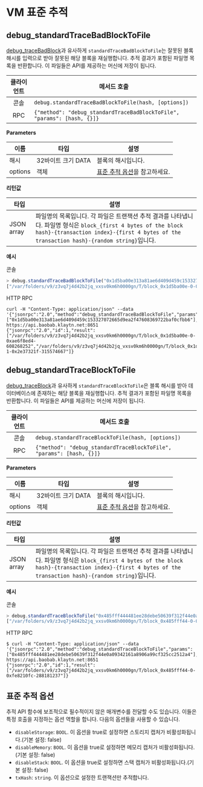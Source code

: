 # VM 표준 추적 <a id="vm-standard-tracing"></a>

## debug_standardTraceBadBlockToFile <a id="debug_standardtracebadblocktofile"></a>

[debug_traceBadBlock](./tracing.md#debug_tracebadblock)과 유사하게 `standardTraceBadBlockToFile`는 잘못된 블록 해시를 입력으로 받아 잘못된 해당 블록을 재실행합니다. 추적 결과가 포함된 파일명 목록을 반환합니다. 이 파일들은 API를 제공하는 머신에 저장이 됩니다.


| 클라이언트 | 메서드 호출                                                                  |
|:-----:| ----------------------------------------------------------------------- |
|  콘솔   | `debug.standardTraceBadBlockToFile(hash, [options])`                    |
|  RPC  | `{"method": "debug_standardTraceBadBlockToFile", "params": [hash, {}]}` |

**Parameters**

| 이름      | 타입            | 설명                                            |
| ------- | ------------- | --------------------------------------------- |
| 해시      | 32바이트 크기 DATA | 블록의 해시입니다.                                    |
| options | 객체            | [표준 추적 옵션](#standard-tracing-options)을 참고하세요. |

**리턴값**

| 타입         | 설명                                                                                                                                                                     |
| ---------- | ---------------------------------------------------------------------------------------------------------------------------------------------------------------------- |
| JSON array | 파일명의 목록입니다. 각 파일은 트랜잭션 추적 결과를 나타냅니다. 파일명 형식은 `block_{first 4 bytes of the block hash}-{transaction index}-{first 4 bytes of the transaction hash}-{random string}`입니다. |

**예시**

콘솔
```javascript
> debug.standardTraceBadBlockToFile("0x1d5ba00e313a81ae6d409d459c153327072665d9ea2f47608369722baf0cfbb6")
["/var/folders/v9/z3vq7j4d42b2jq_vxsv0km6h0000gn/T/block_0x1d5ba00e-0-0xae6f8ed4-701973544", "/var/folders/v9/z3vq7j4d42b2jq_vxsv0km6h0000gn/T/block_0x1d5ba00e-1-0x2e37321f-918920039"]
```

HTTP RPC
```shell
curl -H "Content-Type: application/json" --data '{"jsonrpc":"2.0","method":"debug_standardTraceBadBlockToFile","params":["0x1d5ba00e313a81ae6d409d459c153327072665d9ea2f47608369722baf0cfbb6"],"id":1}' https://api.baobab.klaytn.net:8651
{"jsonrpc":"2.0","id":1,"result":["/var/folders/v9/z3vq7j4d42b2jq_vxsv0km6h0000gn/T/block_0x1d5ba00e-0-0xae6f8ed4-608268252","/var/folders/v9/z3vq7j4d42b2jq_vxsv0km6h0000gn/T/block_0x1d5ba00e-1-0x2e37321f-315574667"]}
```


## debug_standardTraceBlockToFile <a id="debug_standardtraceblocktofile"></a>

[debug_traceBlock](./tracing.md#debug_traceblock)과 유사하게 `standardTraceBlockToFile`은 블록 해시를 받아 데이터베이스에 존재하는 해당 블록을 재실행합니다. 추적 결과가 포함된 파일명 목록을 반환합니다. 이 파일들은 API를 제공하는 머신에 저장이 됩니다.

| 클라이언트 | 메서드 호출                                                               |
|:-----:| -------------------------------------------------------------------- |
|  콘솔   | `debug.standardTraceBlockToFile(hash, [options])`                    |
|  RPC  | `{"method": "debug_standardTraceBlockToFile", "params": [hash, {}]}` |

**Parameters**

| 이름      | 타입            | 설명                                            |
| ------- | ------------- | --------------------------------------------- |
| 해시      | 32바이트 크기 DATA | 블록의 해시입니다.                                    |
| options | 객체            | [표준 추적 옵션](#standard-tracing-options)을 참고하세요. |

**리턴값**

| 타입         | 설명                                                                                                                                                                     |
| ---------- | ---------------------------------------------------------------------------------------------------------------------------------------------------------------------- |
| JSON array | 파일명의 목록입니다. 각 파일은 트랜잭션 추적 결과를 나타냅니다. 파일명 형식은 `block_{first 4 bytes of the block hash}-{transaction index}-{first 4 bytes of the transaction hash}-{random string}`입니다. |

**예시**

콘솔
```javascript
> debug.standardTraceBlockToFile("0x485fff444481ee28debe50639f312f44e0a09342161a8906a99cf325cc2512a4")
["/var/folders/v9/z3vq7j4d42b2jq_vxsv0km6h0000gn/T/block_0x485fff44-0-0xfe8210fc-141224302"]
```

HTTP RPC
```shell
$ curl -H "Content-Type: application/json" --data '{"jsonrpc":"2.0","method":"debug_standardTraceBlockToFile","params":["0x485fff444481ee28debe50639f312f44e0a09342161a8906a99cf325cc2512a4"],"id":1}' https://api.baobab.klaytn.net:8651
{"jsonrpc":"2.0","id":1,"result":["/var/folders/v9/z3vq7j4d42b2jq_vxsv0km6h0000gn/T/block_0x485fff44-0-0xfe8210fc-288181237"]}
```


## 표준 추적 옵션 <a id="standard-tracing-options"></a>

추적 API 함수에 보조적으로 필수적이지 않은 매개변수를 전달할 수도 있습니다. 이들은 특정 호출을 지정하는 옵션 역할을 합니다. 다음의 옵션들을 사용할 수 있습니다.

- `disableStorage`: `BOOL`. 이 옵션을 true로 설정하면 스토리지 캡처가 비활성화됩니다.(기본 설정: false)
- `disableMemory`: `BOOL`. 이 옵션을 true로 설정하면 메모리 캡처가 비활성화됩니다.(기본 설정: false)
- `disableStack`: `BOOL`. 이 옵션을 true로 설정하면 스택 캡처가 비활성화됩니다.(기본 설정: false)
- `txHash`: `string`. 이 옵션으로 설정한 트랜잭션만 추적합니다.


